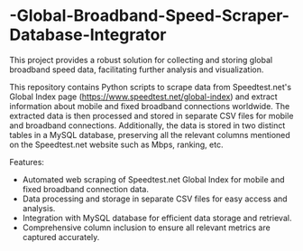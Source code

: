 # -Global-Broadband-Speed-Scraper-Database-Integrator
This project provides a robust solution for collecting and storing global broadband speed data, facilitating further analysis and visualization.

This repository contains Python scripts to scrape data from Speedtest.net's Global Index page (https://www.speedtest.net/global-index) and extract information about mobile and fixed broadband connections worldwide. The extracted data is then processed and stored in separate CSV files for mobile and broadband connections. Additionally, the data is stored in two distinct tables in a MySQL database, preserving all the relevant columns mentioned on the Speedtest.net website such as Mbps, ranking, etc.

Features:
- Automated web scraping of Speedtest.net Global Index for mobile and fixed broadband connection data.
- Data processing and storage in separate CSV files for easy access and analysis.
- Integration with MySQL database for efficient data storage and retrieval.
- Comprehensive column inclusion to ensure all relevant metrics are captured accurately.

